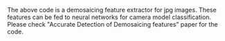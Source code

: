 The above code is a demosaicing feature extractor for jpg images. These features can be fed to neural networks for camera model classification. Please check "Accurate Detection of Demosaicing features" paper for the code.
